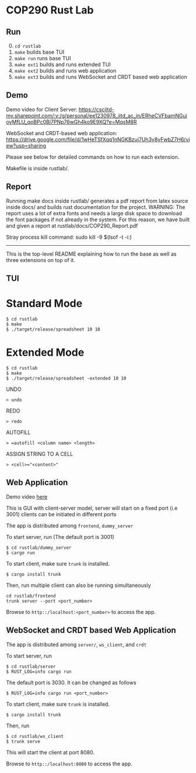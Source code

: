 # COP290 Rust Lab

## Run

0. `cd rustlab`
1. `make` builds base TUI
2. `make run` runs base TUI
2. `make ext1` builds and runs extended TUI
3. `make ext2` builds and runs web application
4. `make ext3` builds and runs WebSocket and CRDT based web application

## Demo


Demo video for Client Server: https://csciitd-my.sharepoint.com/:v:/g/personal/ee1230978_iitd_ac_in/ERheCVFbamNGuioyMfLU_qoBPc0Bi7PNp76wGh4ko9E9XQ?e=MqsM8R


WebSocket and CRDT-based web application: https://drive.google.com/file/d/1wHeTSfXqq1nNGKBzuj7Uh3y8yFwbZ7H6/view?usp=sharing

Please see below for detailed commands on how to run each extension.

Makefile is inside rustlab/.

## Report

Running make docs inside rustlab/ generates a pdf report from latex source inside docs/ and builds rust documentation for the project. WARNING: The report uses a lot of extra fonts and needs a large disk space to download the font packages if not already in the system. For this reason, we have built and given a report at rustlab/docs/COP290_Report.pdf


Stray process kill command: sudo kill -9 $(lsof -t -i:<port>)

---

  
This is the top-level README explaining how to run the base as well as three extensions on top of it.

## TUI
# Standard Mode

```
$ cd rustlab
$ make 
$ ./target/release/spreadsheet 10 10
```
# Extended Mode
```
$ cd rustlab
$ make 
$ ./target/release/spreadsheet -extended 10 10
```

UNDO
```
> undo
```

REDO
```
> redo
```

AUTOFILL
```
> =autofill <column name> <length>
```

ASSIGN STRING TO A CELL
```
> <cell>="<content>"
```


## Web Application

Demo video [here](https://csciitd-my.sharepoint.com/:v:/g/personal/ee1230978_iitd_ac_in/ERheCVFbamNGuioyMfLU_qoBPc0Bi7PNp76wGh4ko9E9XQ?e=MqsM8R)

This is GUI with client-server model, 
server will start on a fixed port (i.e 3001)
clients can be initiated in different ports

The app is distributed among `frontend`, `dummy_server` 

To start server, run (The default port is 3001)
```
$ cd rustlab/dummy_server
$ cargo run
```

To start client, make sure `trunk` is installed.
```
$ cargo install trunk
```

Then, run
multiple client can also be running simultaneously
```
cd rustlab/frontend
trunk server --port <port_number>
```

Browse to `http::/localhost:<port_number>` to access the app.

## WebSocket and CRDT based Web Application

The app is distributed among `server/`, `ws_client`, and `crdt` 

To start server, run

```
$ cd rustlab/server
$ RUST_LOG=info cargo run
```

The default port is 3030. It can be changed as follows

```
$ RUST_LOG=info cargo run <port_number>
```

To start client, make sure `trunk` is installed.

```
$ cargo install trunk
```

Then, run
```
$ cd rustlab/ws_client
$ trunk serve
```

This will start the client at port 8080.

Browse to `http::/localhost:8080` to access the app.
